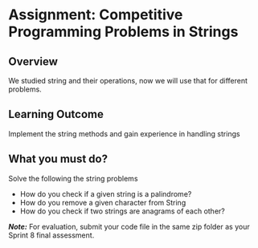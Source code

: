 # Assignment: Competitive Programming Problems in Strings

## Overview

We studied string and their operations, now we will use that for different problems.

## Learning Outcome

Implement the string methods and gain experience in handling strings

## What you must do?

Solve the following the string problems

 - How do you check if a given string is a palindrome?
 - How do you remove a given character from String
 - How do you check if two strings are anagrams of each other?


***Note:*** For evaluation, submit your code file in the same zip folder as your Sprint 8 final assessment.
